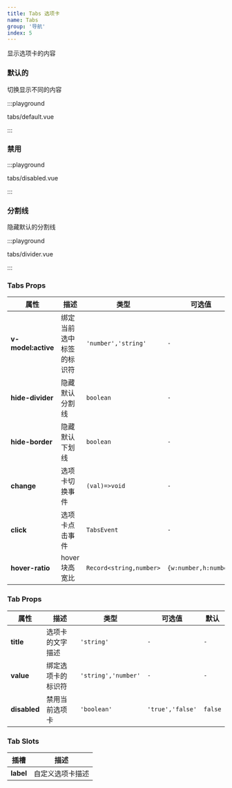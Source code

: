 ```yaml
---
title: Tabs 选项卡
name: Tabs
group: '导航'
index: 5
---
```


显示选项卡的内容

### 默认的

切换显示不同的内容

:::playground

tabs/default.vue

:::

### 禁用

:::playground

tabs/disabled.vue

:::

### 分割线

隐藏默认的分割线

:::playground

tabs/divider.vue

:::

### Tabs Props

| 属性               | 描述                     | 类型                    | 可选值                | 默认             |
| ------------------ | ------------------------ | ----------------------- | --------------------- | ---------------- |
| **v-model:active** | 绑定当前选中标签的标识符 | `'number','string'`     | `-`                   | `0`              |
| **hide-divider**   | 隐藏默认分割线           | `boolean`               | `-`                   | `false`          |
| **hide-border**    | 隐藏默认下划线           | `boolean`               | `-`                   | `false`          |
| **change**         | 选项卡切换事件           | `(val)=>void`           | `-`                   | `-`              |
| **click**          | 选项卡点击事件           | `TabsEvent`             | `-`                   | `-`              |
| **hover-ratio**    | hover 块高宽比           | `Record<string,number>` | `{w:number,h:number}` | `{w:1.15,h:0.7}` |

### Tab Props

| 属性         | 描述               | 类型                | 可选值           | 默认    |
| ------------ | ------------------ | ------------------- | ---------------- | ------- |
| **title**    | 选项卡的文字描述   | `'string'`          | `-`              | `-`     |
| **value**    | 绑定选项卡的标识符 | `'string','number'` | `-`              | `-`     |
| **disabled** | 禁用当前选项卡     | `'boolean'`         | `'true','false'` | `false` |

### Tab Slots

| 插槽      | 描述             |
| --------- | ---------------- |
| **label** | 自定义选项卡描述 |
